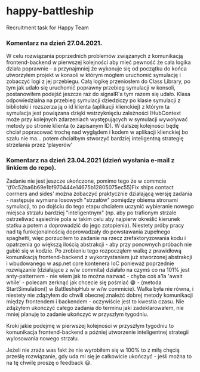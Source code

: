 # happy-battleship
Recruitment task for Happy Team

### Komentarz na dzień 27.04.2021.
W celu rozwiązania poprzednich problemów związanych z komunikacją frontend-backend w pierwszej kolejności aby mieć pewność że cała logika działa poprawnie - a przynajmniej że wykonuje się od początku do końca utworzyłem projekt w konsoli w którym mogłem uruchomić symulację i zobaczyć logi z jej przebiegu. Całą logikę przeniosłem do Class Library, po tym jak udało się uruchomić poprawny przebieg symulacji w konsoli, postanowiłem podejść jeszcze raz do signalR'a tym razem się udało. Klasa odpowiedzialna na przebieg symulacji dziedziczy po klasie symulacji z biblioteki i rozszerza ją o id klienta (aplikacji klienckiej) z którym ta symulacja jest powiązana dzięki wstrzyknięciu zależności IHubContext może przy kolejnych zdarzeniach występujących w symulacji wywoływać metody po stronie klienta (o zapisanym ID). W dalszej kolejności będę chciał popracować trochę nad wyglądem i kodem w aplikacji klienckiej bo szału nie ma... potem chciałbym stworzyć bardziej inteligentną strategię strzelania przez 'playerów'

### Komentarz na dzień 23.04.2021 (dzień wysłania e-mail z linkiem do repo).

Zadanie nie jest jeszcze ukończone, pomimo tego że w commcie '(f0c52ba6b69e1bf970444e14675b12805075ec55)Fix ships contact corrners and sides' można zobaczyć praktycznie działającą wersję zadania - następuje wymiana losowych "strzałów" pomiędzy obiema stronami symulacji, to po dojściu do tego etapu chciałem uczynić wybieranie nowego miejsca strzału bardziej "inteligentnym" (np. aby po trafionym strzale ostrzeliwać sąsiednie pola w takim celu aby najpierw określić kierunek statku a potem a doprowadzić do jego zatopienia). Niestety próby pracy nad tą funkcjonalnością doprowadzały do powstawania zupełnego spaghetti, więc porzuciłem to zadanie na rzecz zrefaktoryzowania kodu i opatrzenia go większą ilością abstrakcji - aby przy ponownych próbach nie gubić się w kodzie. Po zrobieniu tego rozpocząłem walkę z prawidłową komunikacją frontend-backend z wykorzystaniem już stworzonej abstrakcji i wbudowanego w asp.net core kontenera IoC ponieważ poprzednie rozwiązanie (działające z w/w commita) działało na czymś co na 101% jest anty-patternem - nie wiem jak to można nazwać - chyba coś a'la 'await while' - polecam zerknąć jak chcecie się pośmiać 😁 - (metoda StartSimulation() w BattleshipHub w w/w commicie). Walka była nie równa, i niestety nie zdążyłem do chwili obecnej znaleźć dobrej metody komunikacji między frontendem i backendem - oczywiście jest to kwestia czasu.
Nie zdążyłem ukończyć całego zadania do terminu jaki zadeklarowałem, nie mniej planuję to zadanie ukończyć w przyszłym tygodniu.

Kroki jakie podejmę w pierwszej kolejności w przyszłym tygodniu to komunikacja frontend-backend a później utworzenie inteligentnej strategii wylosowania nowego strzału.

Jeżeli nie zraża was fakt że nie wyrobiłem się w 100% to z miłą chęcią prześlę rozwiązanie, gdy uda mi się je całkowicie ukończyć - jeśli można to na tę chwilę proszę o feedback 😃.

